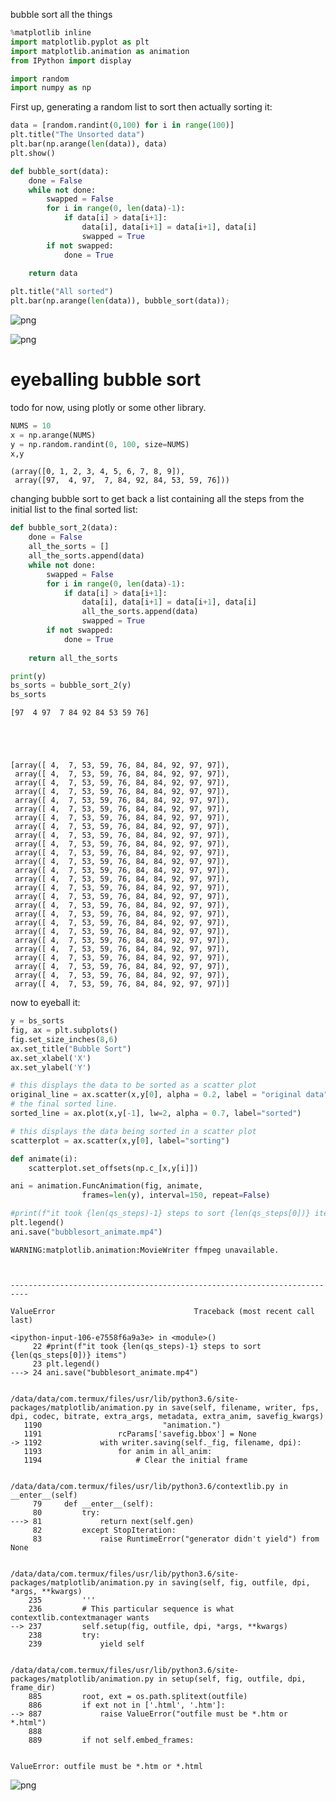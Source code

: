 
bubble sort all the things


```python
%matplotlib inline
import matplotlib.pyplot as plt
import matplotlib.animation as animation
from IPython import display

import random
import numpy as np
```

First up, generating a random list to sort then actually sorting it:


```python
data = [random.randint(0,100) for i in range(100)]
plt.title("The Unsorted data")
plt.bar(np.arange(len(data)), data)
plt.show()

def bubble_sort(data):
    done = False
    while not done:
        swapped = False
        for i in range(0, len(data)-1):
            if data[i] > data[i+1]:
                data[i], data[i+1] = data[i+1], data[i]
                swapped = True
        if not swapped:
            done = True
        
    return data

plt.title("All sorted")
plt.bar(np.arange(len(data)), bubble_sort(data));
```


![png](bubble-sort/bubble-sort_3_0.png)



![png](bubble-sort/bubble-sort_3_1.png)


# eyeballing bubble sort

todo for now, using plotly or some other library.


```python
NUMS = 10
x = np.arange(NUMS)
y = np.random.randint(0, 100, size=NUMS)
x,y
```




    (array([0, 1, 2, 3, 4, 5, 6, 7, 8, 9]),
     array([97,  4, 97,  7, 84, 92, 84, 53, 59, 76]))



changing bubble sort to get back a list containing all the steps from the initial list to the final sorted list:


```python
def bubble_sort_2(data):
    done = False
    all_the_sorts = []
    all_the_sorts.append(data)
    while not done:
        swapped = False
        for i in range(0, len(data)-1):
            if data[i] > data[i+1]:
                data[i], data[i+1] = data[i+1], data[i]
                all_the_sorts.append(data)
                swapped = True
        if not swapped:
            done = True
        
    return all_the_sorts

print(y)
bs_sorts = bubble_sort_2(y)
bs_sorts
```

    [97  4 97  7 84 92 84 53 59 76]





    [array([ 4,  7, 53, 59, 76, 84, 84, 92, 97, 97]),
     array([ 4,  7, 53, 59, 76, 84, 84, 92, 97, 97]),
     array([ 4,  7, 53, 59, 76, 84, 84, 92, 97, 97]),
     array([ 4,  7, 53, 59, 76, 84, 84, 92, 97, 97]),
     array([ 4,  7, 53, 59, 76, 84, 84, 92, 97, 97]),
     array([ 4,  7, 53, 59, 76, 84, 84, 92, 97, 97]),
     array([ 4,  7, 53, 59, 76, 84, 84, 92, 97, 97]),
     array([ 4,  7, 53, 59, 76, 84, 84, 92, 97, 97]),
     array([ 4,  7, 53, 59, 76, 84, 84, 92, 97, 97]),
     array([ 4,  7, 53, 59, 76, 84, 84, 92, 97, 97]),
     array([ 4,  7, 53, 59, 76, 84, 84, 92, 97, 97]),
     array([ 4,  7, 53, 59, 76, 84, 84, 92, 97, 97]),
     array([ 4,  7, 53, 59, 76, 84, 84, 92, 97, 97]),
     array([ 4,  7, 53, 59, 76, 84, 84, 92, 97, 97]),
     array([ 4,  7, 53, 59, 76, 84, 84, 92, 97, 97]),
     array([ 4,  7, 53, 59, 76, 84, 84, 92, 97, 97]),
     array([ 4,  7, 53, 59, 76, 84, 84, 92, 97, 97]),
     array([ 4,  7, 53, 59, 76, 84, 84, 92, 97, 97]),
     array([ 4,  7, 53, 59, 76, 84, 84, 92, 97, 97]),
     array([ 4,  7, 53, 59, 76, 84, 84, 92, 97, 97]),
     array([ 4,  7, 53, 59, 76, 84, 84, 92, 97, 97]),
     array([ 4,  7, 53, 59, 76, 84, 84, 92, 97, 97]),
     array([ 4,  7, 53, 59, 76, 84, 84, 92, 97, 97]),
     array([ 4,  7, 53, 59, 76, 84, 84, 92, 97, 97]),
     array([ 4,  7, 53, 59, 76, 84, 84, 92, 97, 97]),
     array([ 4,  7, 53, 59, 76, 84, 84, 92, 97, 97])]



now to eyeball it:


```python
y = bs_sorts
fig, ax = plt.subplots()
fig.set_size_inches(8,6)
ax.set_title("Bubble Sort")
ax.set_xlabel('X')
ax.set_ylabel('Y')

# this displays the data to be sorted as a scatter plot
original_line = ax.scatter(x,y[0], alpha = 0.2, label = "original data")
# the final sorted line.
sorted_line = ax.plot(x,y[-1], lw=2, alpha = 0.7, label="sorted")

# this displays the data being sorted in a scatter plot
scatterplot = ax.scatter(x,y[0], label="sorting")

def animate(i):
    scatterplot.set_offsets(np.c_[x,y[i]])

ani = animation.FuncAnimation(fig, animate, 
                frames=len(y), interval=150, repeat=False) 

#print(f"it took {len(qs_steps)-1} steps to sort {len(qs_steps[0])} items")
plt.legend()
ani.save("bubblesort_animate.mp4")
```

    WARNING:matplotlib.animation:MovieWriter ffmpeg unavailable.



    --------------------------------------------------------------------------

    ValueError                               Traceback (most recent call last)

    <ipython-input-106-e7558f6a9a3e> in <module>()
         22 #print(f"it took {len(qs_steps)-1} steps to sort {len(qs_steps[0])} items")
         23 plt.legend()
    ---> 24 ani.save("bubblesort_animate.mp4")
    

    /data/data/com.termux/files/usr/lib/python3.6/site-packages/matplotlib/animation.py in save(self, filename, writer, fps, dpi, codec, bitrate, extra_args, metadata, extra_anim, savefig_kwargs)
       1190                           "animation.")
       1191                 rcParams['savefig.bbox'] = None
    -> 1192             with writer.saving(self._fig, filename, dpi):
       1193                 for anim in all_anim:
       1194                     # Clear the initial frame


    /data/data/com.termux/files/usr/lib/python3.6/contextlib.py in __enter__(self)
         79     def __enter__(self):
         80         try:
    ---> 81             return next(self.gen)
         82         except StopIteration:
         83             raise RuntimeError("generator didn't yield") from None


    /data/data/com.termux/files/usr/lib/python3.6/site-packages/matplotlib/animation.py in saving(self, fig, outfile, dpi, *args, **kwargs)
        235         '''
        236         # This particular sequence is what contextlib.contextmanager wants
    --> 237         self.setup(fig, outfile, dpi, *args, **kwargs)
        238         try:
        239             yield self


    /data/data/com.termux/files/usr/lib/python3.6/site-packages/matplotlib/animation.py in setup(self, fig, outfile, dpi, frame_dir)
        885         root, ext = os.path.splitext(outfile)
        886         if ext not in ['.html', '.htm']:
    --> 887             raise ValueError("outfile must be *.htm or *.html")
        888 
        889         if not self.embed_frames:


    ValueError: outfile must be *.htm or *.html



![png](bubble-sort/bubble-sort_9_2.png)



```python

```
